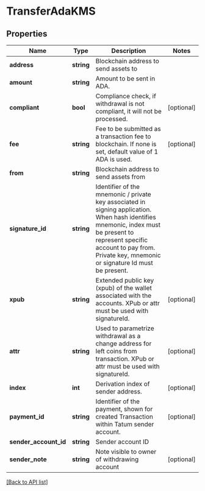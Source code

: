 # TransferAdaKMS

## Properties

Name | Type | Description | Notes
------------ | ------------- | ------------- | -------------
**address** | **string** | Blockchain address to send assets to |
**amount** | **string** | Amount to be sent in ADA. |
**compliant** | **bool** | Compliance check, if withdrawal is not compliant, it will not be processed. | [optional]
**fee** | **string** | Fee to be submitted as a transaction fee to blockchain. If none is set, default value of 1 ADA is used. | [optional]
**from** | **string** | Blockchain address to send assets from |
**signature_id** | **string** | Identifier of the mnemonic / private key associated in signing application. When hash identifies mnemonic, index must be present to represent specific account to pay from. Private key, mnemonic or signature Id must be present. |
**xpub** | **string** | Extended public key (xpub) of the wallet associated with the accounts. XPub or attr must be used with signatureId. | [optional]
**attr** | **string** | Used to parametrize withdrawal as a change address for left coins from transaction. XPub or attr must be used with signatureId. | [optional]
**index** | **int** | Derivation index of sender address. | [optional]
**payment_id** | **string** | Identifier of the payment, shown for created Transaction within Tatum sender account. | [optional]
**sender_account_id** | **string** | Sender account ID |
**sender_note** | **string** | Note visible to owner of withdrawing account | [optional]

[[Back to API list]](../../README.md#api-endpoints)
